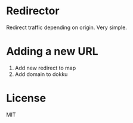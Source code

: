 # Redirector

Redirect traffic depending on origin. Very simple.

# Adding a new URL

1. Add new redirect to map
2. Add domain to dokku

# License

MIT
